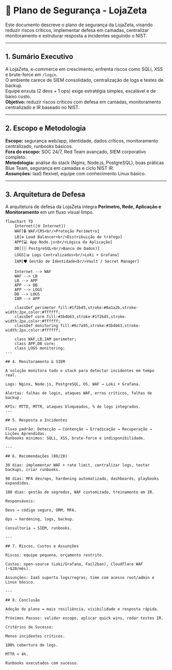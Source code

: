# 📌 Plano de Segurança - LojaZeta

Este documento descreve o plano de segurança da LojaZeta, visando reduzir riscos críticos, implementar defesa em camadas, centralizar monitoramento e estruturar resposta a incidentes seguindo o NIST.

---

## 1. Sumário Executivo
A LojaZeta, e-commerce em crescimento, enfrenta riscos como SQLi, XSS e brute-force em `/login`.  
O ambiente carece de SIEM consolidado, centralização de logs e testes de backup.  
Equipe enxuta (2 devs + 1 ops) exige estratégia simples, escalável e de baixo custo.  
**Objetivo:** reduzir riscos críticos com defesa em camadas, monitoramento centralizado e IR baseado no NIST.

---

## 2. Escopo e Metodologia
**Escopo:** segurança web/app, identidade, dados críticos, monitoramento centralizado, runbooks básicos.  
**Fora do escopo:** SOC 24/7, Red Team avançado, SIEM corporativo completo.  
**Metodologia:** análise do stack (Nginx, Node.js, PostgreSQL), boas práticas Blue Team, segurança em camadas e ciclo NIST IR.  
**Assunções:** IaaS flexível, equipe com conhecimento Linux básico.

---

## 3. Arquitetura de Defesa

A arquitetura de defesa da LojaZeta integra **Perímetro, Rede, Aplicação e Monitoramento** em um fluxo visual limpo.

```mermaid
flowchart TD
    Internet([🌐 Internet])
    WAF[🔒 WAF/CRS<br/>Proteção Perímetro]
    LB[⚙️ Load Balancer<br/>Distribuição de tráfego]
    APP[💻 App Node.js<br/>Lógica da Aplicação]
    DB[(🗄️ PostgreSQL<br/>Banco de Dados)]
    LOGS[📊 Logs Centralizados<br/>Loki + Grafana]
    IAM[🛡️ Gestão de Identidade<br/>Vault / Secret Manager]

    Internet --> WAF
    WAF --> LB
    LB --> APP
    APP --> DB
    APP --> LOGS
    DB --> LOGS
    IAM --> APP

    classDef perimeter fill:#1f2b45,stroke:#0a1a2b,stroke-width:2px,color:#ffffff;
    classDef core fill:#3b4b63,stroke:#1f2b45,stroke-width:2px,color:#ffffff;
    classDef monitoring fill:#6c7a95,stroke:#3b4b63,stroke-width:2px,color:#ffffff;

    class WAF,LB,IAM perimeter;
    class APP,DB core;
    class LOGS monitoring;
---

## 4. Monitoramento & SIEM

A solução monitora todo o stack para detectar incidentes em tempo real.

Logs: Nginx, Node.js, PostgreSQL, OS, WAF → Loki + Grafana.

Alertas: falhas de login, ataques WAF, erros críticos, falhas de backup.

KPIs: MTTD, MTTR, ataques bloqueados, % de logs integrados.
---

## 5. Resposta a Incidentes

Fluxo padrão: Detecção → Contenção → Erradicação → Recuperação → Lições Aprendidas.
Runbooks mínimos: SQLi, XSS, brute-force e indisponibilidade.

---

## 6. Recomendações (80/20)

30 dias: implementar WAF + rate limit, centralizar logs, testar backups, criar runbooks.

90 dias: MFA dev/ops, hardening automatizado, dashboards, playbooks expandidos.

180 dias: gestão de segredos, WAF customizado, treinamento em IR.

Responsáveis:

Devs → código seguro, ORM, MFA.

Ops → hardening, logs, backup.

Consultoria → SIEM, runbooks.

---

## 7. Riscos, Custos e Assunções

Riscos: equipe pequena, orçamento restrito.

Custos: open-source (Loki/Grafana, Fail2ban), Cloudflare WAF (~$20/mês).

Assunções: IaaS suporta logs/regras; time com acesso root/admin e Linux básico.

---

## 8. Conclusão

Adoção do plano = mais resiliência, visibilidade e resposta rápida.

Próximos Passos: validar escopo, aplicar quick wins, rodar testes IR.

Critérios de Sucesso:

Menos incidentes críticos.

100% cobertura de logs.

MTTR < 4h.

Runbooks executados com sucesso.
